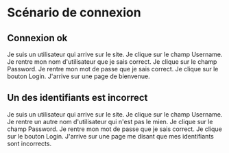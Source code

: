 # Scénario de connexion

## Connexion ok

Je suis un utilisateur qui arrive sur le site.
Je clique sur le champ Username.
Je rentre mon nom d'utilisateur que je sais correct.
Je clique sur le champ Password.
Je rentre mon mot de passe que je sais correct.
Je clique sur le bouton Login.
J'arrive sur une page de bienvenue.

## Un des identifiants est incorrect

Je suis un utilisateur qui arrive sur le site.
Je clique sur le champ Username.
Je rentre un autre nom d'utilisateur qui n'est pas le mien.
Je clique sur le champ Password.
Je rentre mon mot de passe que je sais correct.
Je clique sur le bouton Login.
J'arrive sur une page me disant que mes identifiants sont incorrects.
